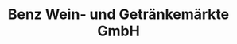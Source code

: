 ---
title: "Benz Wein- und Getränkemärkte GmbH"
url: /kirchheim-unter-teck/benz-wein-und-getraenkemaerkte-gmbh/
shop: Getränke
---